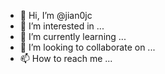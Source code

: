 - 👋 Hi, I’m @jian0jc
- 👀 I’m interested in ...
- 🌱 I’m currently learning ...
- 💞️ I’m looking to collaborate on ...
- 📫 How to reach me ...

<!---
jian0jc/jian0jc is a ✨ special ✨ repository because its `README.md` (this file) appears on your GitHub profile.
You can click the Preview link to take a look at your changes.
--->

